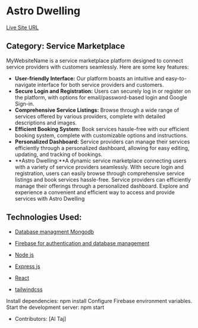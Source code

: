 # Astro Dwelling

[Live Site URL](https://astro-dwelling.web.app)

## Category: Service Marketplace

MyWebsiteName is a service marketplace platform designed to connect service providers with customers seamlessly. Here are some key features:

- **User-friendly Interface:** Our platform boasts an intuitive and easy-to-navigate interface for both service providers and customers.
- **Secure Login and Registration:** Users can securely log in or register on the platform, with options for email/password-based login and Google Sign-in.
- **Comprehensive Service Listings:** Browse through a wide range of services offered by various providers, complete with detailed descriptions and images.
- **Efficient Booking System:** Book services hassle-free with our efficient booking system, complete with customizable options and instructions.
- **Personalized Dashboard:** Service providers can manage their services efficiently through a personalized dashboard, allowing for easy editing, updating, and tracking of bookings.
- **Astro Dwelling:**A dynamic service marketplace connecting users with a variety of service providers seamlessly. With secure login and registration, users can easily browse through comprehensive service listings and book services hassle-free. Service providers can efficiently manage their offerings through a personalized dashboard. Explore and experience a convenient and efficient way to access and provide services with Astro Dwelling

## Technologies Used:
- [Database managment Mongodb](https://cloud.mongodb.com/v2/66235f0763cf5d24a8a344a7#/metrics/replicaSet/6623645cb2259769666b03ae/explorer/touristsDB/spot/find)
- [Firebase for authentication and database management](https://firebase.google.com/docs/auth?authuser=0&hl=en)

- [Node js](https://nodejs.org/en)

- [Express js](https://expressjs.com/)

- [React ](https://react.dev/)


- [tailwindcss](https://tailwindcss.com/)



Install dependencies: npm install
Configure Firebase environment variables.
Start the development server: npm start
- Contributors:
[Al Taj]